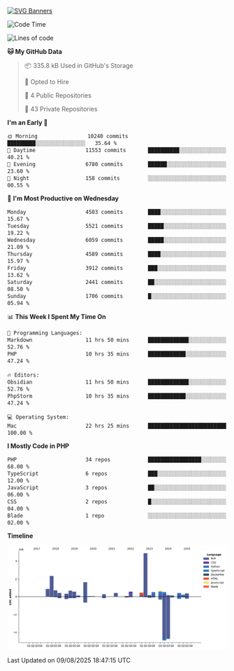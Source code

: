 [![SVG Banners](https://svg-banners.vercel.app/api?type=glitch&text1=Gere_Lajos%F0%9F%92%BB&width=800&height=400)](https://github.com/Akshay090/svg-banners)

<!--START_SECTION:waka-->
![Code Time](http://img.shields.io/badge/Code%20Time-2%2C750%20hrs%2018%20mins-blue)

![Lines of code](https://img.shields.io/badge/From%20Hello%20World%20I%27ve%20Written-17.4%20million%20lines%20of%20code-blue)

**🐱 My GitHub Data** 

> 📦 335.8 kB Used in GitHub's Storage 
 > 
> 💼 Opted to Hire
 > 
> 📜 4 Public Repositories 
 > 
> 🔑 43 Private Repositories 
 > 
**I'm an Early 🐤** 

```text
🌞 Morning                10240 commits       █████████░░░░░░░░░░░░░░░░   35.64 % 
🌆 Daytime                11553 commits       ██████████░░░░░░░░░░░░░░░   40.21 % 
🌃 Evening                6780 commits        ██████░░░░░░░░░░░░░░░░░░░   23.60 % 
🌙 Night                  158 commits         ░░░░░░░░░░░░░░░░░░░░░░░░░   00.55 % 
```
📅 **I'm Most Productive on Wednesday** 

```text
Monday                   4503 commits        ████░░░░░░░░░░░░░░░░░░░░░   15.67 % 
Tuesday                  5521 commits        █████░░░░░░░░░░░░░░░░░░░░   19.22 % 
Wednesday                6059 commits        █████░░░░░░░░░░░░░░░░░░░░   21.09 % 
Thursday                 4589 commits        ████░░░░░░░░░░░░░░░░░░░░░   15.97 % 
Friday                   3912 commits        ███░░░░░░░░░░░░░░░░░░░░░░   13.62 % 
Saturday                 2441 commits        ██░░░░░░░░░░░░░░░░░░░░░░░   08.50 % 
Sunday                   1706 commits        █░░░░░░░░░░░░░░░░░░░░░░░░   05.94 % 
```


📊 **This Week I Spent My Time On** 

```text
💬 Programming Languages: 
Markdown                 11 hrs 50 mins      █████████████░░░░░░░░░░░░   52.76 % 
PHP                      10 hrs 35 mins      ████████████░░░░░░░░░░░░░   47.24 % 

🔥 Editors: 
Obsidian                 11 hrs 50 mins      █████████████░░░░░░░░░░░░   52.76 % 
PhpStorm                 10 hrs 35 mins      ████████████░░░░░░░░░░░░░   47.24 % 

💻 Operating System: 
Mac                      22 hrs 25 mins      █████████████████████████   100.00 % 
```

**I Mostly Code in PHP** 

```text
PHP                      34 repos            █████████████████░░░░░░░░   68.00 % 
TypeScript               6 repos             ███░░░░░░░░░░░░░░░░░░░░░░   12.00 % 
JavaScript               3 repos             ██░░░░░░░░░░░░░░░░░░░░░░░   06.00 % 
CSS                      2 repos             █░░░░░░░░░░░░░░░░░░░░░░░░   04.00 % 
Blade                    1 repo              ░░░░░░░░░░░░░░░░░░░░░░░░░   02.00 % 
```



**Timeline**

![Lines of Code chart](https://raw.githubusercontent.com/gere-lajos/gere-lajos/main/assets/bar_graph.png)


 Last Updated on 09/08/2025 18:47:15 UTC
<!--END_SECTION:waka-->

